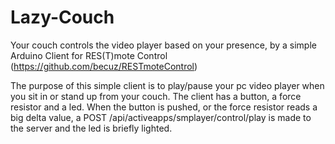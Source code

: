 Lazy-Couch
==========

Your couch controls the video player based on your presence, by a simple Arduino Client for RES(T)mote Control (https://github.com/becuz/RESTmoteControl)


The purpose of this simple client is to play/pause your pc video player when you sit in or stand up from your couch.
The client has a button, a force resistor and a led. When the button is pushed, or the force resistor reads a big delta value, a POST /api/activeapps/smplayer/control/play is made to the server and the led is briefly lighted.
